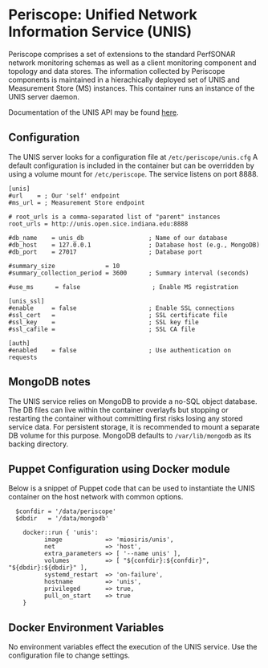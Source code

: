 # Periscope: Unified Network Information Service (UNIS)

Periscope comprises a set of extensions to the standard PerfSONAR network monitoring schemas as well as a client monitoring component and topology and data stores. The information collected by Periscope components is maintained in a hierachically deployed set of UNIS and Measurement Store (MS) instances.  This container runs an instance of the UNIS server daemon.

Documentation of the UNIS API may be found [here](http://unis.open.sice.indiana.edu/docs/unis/).

## Configuration

The UNIS server looks for a configuration file at `/etc/periscope/unis.cfg`  A default configuration is included in the container but can be overridden by using a volume mount for `/etc/periscope`.  The service listens on port 8888.

```
[unis]
#url    = ; Our 'self' endpoint
#ms_url = ; Measurement Store endpoint
               
# root_urls is a comma-separated list of "parent" instances
root_urls = http://unis.open.sice.indiana.edu:8888

#db_name    = unis_db                  ; Name of our database
#db_host    = 127.0.0.1                ; Database host (e.g., MongoDB)
#db_port    = 27017                    ; Database port

#summary_size              = 10
#summary_collection_period = 3600      ; Summary interval (seconds)

#use_ms      = false                    ; Enable MS registration

[unis_ssl]
#enable     = false                    ; Enable SSL connections
#ssl_cert   =                          ; SSL certificate file
#ssl_key    =                          ; SSL key file
#ssl_cafile =                          ; SSL CA file

[auth]
#enabled    = false                    ; Use authentication on requests
```

## MongoDB notes

The UNIS service relies on MongoDB to provide a no-SQL object database.  The DB files can live within the container overlayfs but stopping or restarting the container without committing first risks losing any stored service data.  For persistent storage, it is recommended to mount a separate DB volume for this purpose.  MongoDB defaults to `/var/lib/mongodb` as its backing directory.

## Puppet Configuration using Docker module

Below is a snippet of Puppet code that can be used to instantiate the UNIS container on the host network with common options.

```
  $confdir = '/data/periscope'
  $dbdir   = '/data/mongodb'

	docker::run { 'unis':
          image            => 'miosiris/unis',
          net              => 'host',
          extra_parameters => [ '--name unis' ],
          volumes          => [ "${confdir}:${confdir}", "${dbdir}:${dbdir}" ],
          systemd_restart  => 'on-failure',
          hostname         => 'unis',
          privileged       => true,
          pull_on_start    => true
	}
```

## Docker Environment Variables

No environment variables effect the execution of the UNIS service. Use the configuration file to change settings.



